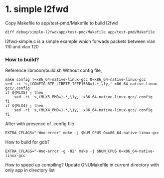 # 1. simple l2fwd
Copy Makefile to app/test-pmd/Makefile to build l2fwd

```
diff debug/simple-l2fwd/app/test-pmd/Makefile app/test-pmd/Makefile
```

l2fwd-simple.c is a simple example which forwads packets between vlan 110 and vlan 120

### How to build?
Reference libmoon/build.sh
Without config file,
```
make config T=x86_64-native-linux-gcc O=x86_64-native-linux-gcc
sed -ri 's,(CONFIG_RTE_LIBRTE_IEEE1588=).*,\1y,' x86_64-native-linux-gcc/.config
if ${MLX5} ; then
	sed -ri 's,(MLX5_PMD=).*,\1y,' x86_64-native-linux-gcc/.config
fi
if ${MLX4} ; then
	sed -ri 's,(MLX4_PMD=).*,\1y,' x86_64-native-linux-gcc/.config
fi
```

After with presence of .config file
```
EXTRA_CFLAGS="-Wno-error" make -j $NUM_CPUS O=x86_64-native-linux-gcc
```

How to build for gdb?
```
EXTRA_CFLAGS="-Wno-error -g -O2" make -j $NUM_CPUS O=x86_64-native-linux-gcc
```

How to speed up compiling?
Update GNUMakefile in current directory with only app in directory list
